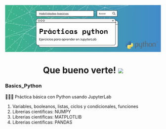 <div id="header" align="center">
  <img src="https://github.com/Dlavec/Basics_Python/blob/main/Basics_python_large.jpg" width="800"/>
  <h1 align="center">Que bueno verte!
  <img src="https://media.giphy.com/media/hvRJCLFzcasrR4ia7z/giphy.gif" width="30px"/>
  </h1>
</div>

### Basics_Python
👩🏼‍💻 Práctica básica con Python usando JupyterLab
1. Variables, booleanos, listas, ciclos y condicionales, funciones
2. Librerias cientificas: NUMPY
3. Librerias cientificas: MATPLOTLIB
4. Librerias cientificas: PANDAS
